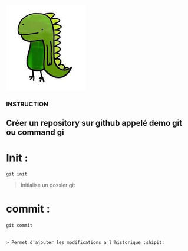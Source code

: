 ![some alt text](sunglasses.jpg?raw=true "Title")

### INSTRUCTION

## Créer un repository sur github appelé demo git ou command gi

# __Init__ :

```
git init
```
> Initialise un dossier git

# __commit__ :
```
git commit
```
~~~Fait des chocapics~~~

> Permet d'ajouter les modifications a l'historique :shipit:

